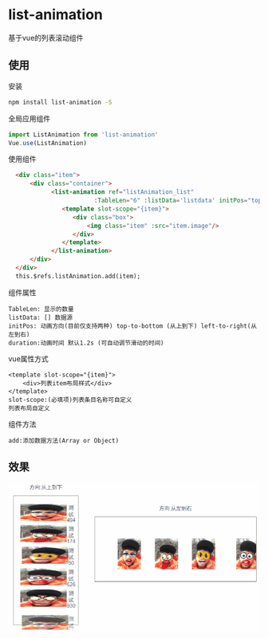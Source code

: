 # list-animation

基于vue的列表滚动组件

## 使用

安装
``` bash
npm install list-animation -S
```

全局应用组件
``` javascript
import ListAnimation from 'list-animation'
Vue.use(ListAnimation)
```

使用组件
``` html
  <div class="item">
      <div class="container">
            <list-animation ref="listAnimation_list"
                        :TableLen="6" :listData='listdata' initPos="top-to-bottom" duration="1.2s">
               <template slot-scope="{item}">
                  <div class="box">
                      <img class="item" :src="item.image"/>
                  </div>
               </template>
            </list-animation>
      </div>
  </div>
  this.$refs.listAnimation.add(item);
```

组件属性
```
TableLen: 显示的数量
listData: [] 数据源
initPos: 动画方向(目前仅支持两种) top-to-bottom (从上到下) left-to-right(从左到右)
duration:动画时间 默认1.2s (可自动调节滑动的时间)
```

vue属性方式
```
<template slot-scope="{item}">
    <div>列表item布局样式</div>
</template>
slot-scope:(必填项)列表条目名称可自定义
列表布局自定义

```


组件方法
```
add:添加数据方法(Array or Object)

```



## 效果
![image](https://raw.githubusercontent.com/qq1060844713/list-animation/master/screen.gif)
